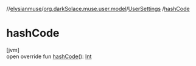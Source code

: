 //[elysianmuse](../../../index.md)/[org.darkSolace.muse.user.model](../index.md)/[UserSettings](index.md)
/[hashCode](hash-code.md)

# hashCode

[jvm]\
open override fun [hashCode](hash-code.md)(): [Int](https://kotlinlang.org/api/latest/jvm/stdlib/kotlin/-int/index.html)
